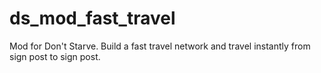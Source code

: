 # ds_mod_fast_travel
Mod for Don't Starve. Build a fast travel network and travel instantly from sign post to sign post.
